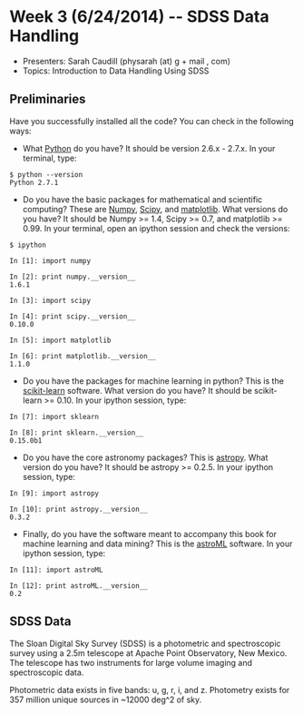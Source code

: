 # Week 3 (6/24/2014) -- SDSS Data Handling

 * Presenters: Sarah Caudill (physarah (at) g + mail , com)
 * Topics: Introduction to Data Handling Using SDSS

## Preliminaries

Have you successfully installed all the code? You can check in the following ways:

 * What [Python](https://www.python.org) do you have? It should be version 2.6.x - 2.7.x. In your terminal, type:
```
$ python --version
Python 2.7.1
```
 * Do you have the basic packages for mathematical and scientific computing? These are [Numpy](http://www.numpy.org), [Scipy](http://www.scipy.org), and [matplotlib](http://matplotlib.org). What versions do you have? It should be Numpy >= 1.4, Scipy >= 0.7, and matplotlib >= 0.99. In your terminal, open an ipython session and check the versions:
```
$ ipython

In [1]: import numpy

In [2]: print numpy.__version__
1.6.1

In [3]: import scipy

In [4]: print scipy.__version__
0.10.0

In [5]: import matplotlib

In [6]: print matplotlib.__version__
1.1.0
```
 * Do you have the packages for machine learning in python? This is the [scikit-learn](http://scikit-learn.org) software. What version do you have? It should be scikit-learn >= 0.10. In your ipython session, type:
```
In [7]: import sklearn

In [8]: print sklearn.__version__
0.15.0b1
```
 * Do you have the core astronomy packages? This is [astropy](http://www.astropy.org). What version do you have? It should be astropy >= 0.2.5. In your ipython session, type:
```
In [9]: import astropy

In [10]: print astropy.__version__
0.3.2
```
 * Finally, do you have the software meant to accompany this book for machine learning and data mining? This is the [astroML](http://www.astroml.org/index.html) software. In your ipython session, type:
```
In [11]: import astroML

In [12]: print astroML.__version__
0.2
```

## SDSS Data

The Sloan Digital Sky Survey (SDSS) is a photometric and spectroscopic survey using a 2.5m telescope at Apache Point Observatory, New Mexico. The telescope has two instruments for large volume imaging and spectroscopic data.

Photometric data exists in five bands: u, g, r, i, and z. Photometry exists for 357 million unique sources in ~12000 deg^2 of sky. 
